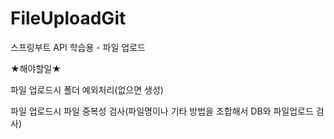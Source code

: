# FileUploadGit
스프링부트 API 학습용 - 파일 업로드



★해야할일★

파일 업로드시 폴더 예외처리(없으면 생성)

파일 업로드시 파일 중복성 검사(파일명이나 기타 방법을 조합해서 DB와 파일업로드 검사)
